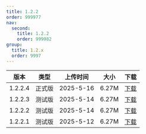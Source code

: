 ```yaml
---
title: 1.2.2
order: 999977
nav:
  second:
    title: 1.2.2
    order: 999982
group:
  title: 1.2.x
  order: 9997
---
```




|版本|类型|上传时间|大小|下载|
|:-:|:-:|:-:|:-:|:-:|
|1.2.2.4|<Badge type="success">正式版</Badge>|2025-5-16|6.27M|<a href="https://lingxi.office.163.com/share/#type=file&id=28500032131843&from=QIYE&parentResourceId=19000013989422&spaceId=510845429&ref=546025059">下载</a>|
|1.2.2.3|<Badge type="warning">测试版</Badge>|2025-5-14|6.27M|<a href="https://lingxi.office.163.com/share/#type=file&id=28500032075955&from=QIYE&parentResourceId=19000013989422&spaceId=510845429&ref=546025059">下载</a>|
|1.2.2.2|<Badge type="warning">测试版</Badge>|2025-5-14|6.27M|<a href="https://lingxi.office.163.com/share/#type=file&id=28500032076038&from=QIYE&parentResourceId=19000013989422&spaceId=510845429&ref=546025059">下载</a>|
|1.2.2.1|<Badge type="warning">测试版</Badge>|2025-5-12|6.27M|<a href="https://lingxi.office.163.com/share/#type=file&id=28500032007589&from=QIYE&parentResourceId=19000013989422&spaceId=510845429&ref=546025059">下载</a>|

